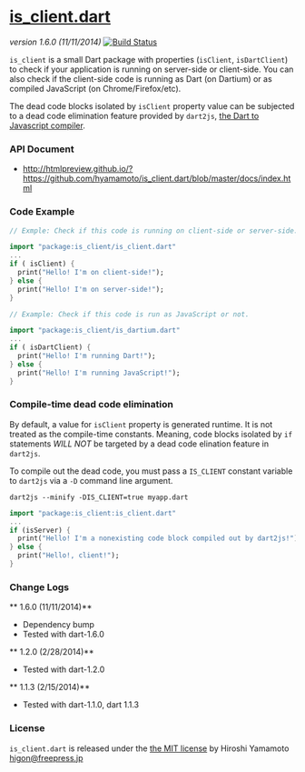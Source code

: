 # [is_client.dart](http://github.com/hyamamoto/is_client.dart)

_version 1.6.0 (11/11/2014)_ [![Build Status](https://drone.io/github.com/hyamamoto/is_client.dart/status.png)](https://drone.io/github.com/hyamamoto/is_client.dart/latest)

<code>is_client</code> is a small Dart package with properties
(<code>isClient</code>, <code>isDartClient</code>) to check
if your application is running on server-side or client-side.
You can also check if the client-side code is running as Dart 
(on Dartium) or as compiled JavaScript (on Chrome/Firefox/etc).

The dead code blocks isolated by <code>isClient</code> property
value can be subjected to a dead code elimination feature
provided by <code>dart2js</code>, [the Dart to Javascript compiler](https://www.dartlang.org/docs/dart-up-and-running/contents/ch04-tools-dart2js.html).

### API Document

* http://htmlpreview.github.io/?https://github.com/hyamamoto/is_client.dart/blob/master/docs/index.html
  
### Code Example

```dart
// Exmple: Check if this code is running on client-side or server-side.

import "package:is_client/is_client.dart"
...
if ( isClient) {
  print("Hello! I'm on client-side!");
} else {
  print("Hello! I'm on server-side!");
}
```

```dart
// Example: Check if this code is run as JavaScript or not.

import "package:is_client/is_dartium.dart"
...
if ( isDartClient) {
  print("Hello! I'm running Dart!");
} else {
  print("Hello! I'm running JavaScript!");
}
```

### Compile-time dead code elimination

By default, a value for <code>isClient</code> property is 
generated runtime. It is not treated as the compile-time
constants.
Meaning, code blocks isolated by <code>if</code> statements
*WILL NOT* be targeted by a dead code elination feature in
<code>dart2js</code>.

To compile out the dead code, you must pass a <code>IS_CLIENT</code>
constant variable to <code>dart2js</code> via a <code>-D</code> command
line argument.

```
dart2js --minify -DIS_CLIENT=true myapp.dart
```

```dart
import "package:is_client:is_client.dart"
...
if (isServer) {
  print("Hello! I'm a nonexisting code block compiled out by dart2js!");
} else {
  print("Hello!, client!");
}
```

### Change Logs

** 1.6.0 (11/11/2014)**  
* Dependency bump
* Tested with dart-1.6.0

** 1.2.0 (2/28/2014)**  
* Tested with dart-1.2.0

** 1.1.3 (2/15/2014)**  
* Tested with dart-1.1.0, dart 1.1.3

### License

<code>is_client.dart</code> is released under the [the MIT license](LICENSE) by Hiroshi Yamamoto <higon@freepress.jp>
